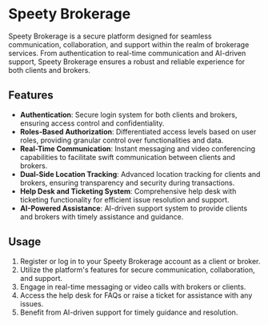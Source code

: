 # Speety Brokerage

Speety Brokerage is a secure platform designed for seamless communication, collaboration, and support within the realm of brokerage services. From authentication to real-time communication and AI-driven support, Speety Brokerage ensures a robust and reliable experience for both clients and brokers.

## Features

- **Authentication**: Secure login system for both clients and brokers, ensuring access control and confidentiality.
- **Roles-Based Authorization**: Differentiated access levels based on user roles, providing granular control over functionalities and data.
- **Real-Time Communication**: Instant messaging and video conferencing capabilities to facilitate swift communication between clients and brokers.
- **Dual-Side Location Tracking**: Advanced location tracking for clients and brokers, ensuring transparency and security during transactions.
- **Help Desk and Ticketing System**: Comprehensive help desk with ticketing functionality for efficient issue resolution and support.
- **AI-Powered Assistance**: AI-driven support system to provide clients and brokers with timely assistance and guidance.

## Usage

1. Register or log in to your Speety Brokerage account as a client or broker.
2. Utilize the platform's features for secure communication, collaboration, and support.
3. Engage in real-time messaging or video calls with brokers or clients.
4. Access the help desk for FAQs or raise a ticket for assistance with any issues.
5. Benefit from AI-driven support for timely guidance and resolution.
